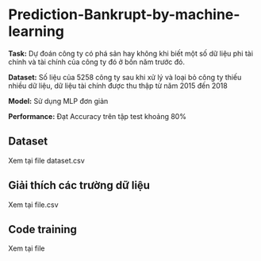 # Prediction-Bankrupt-by-machine-learning

**Task:** Dự đoán công ty có phá sản hay không khi biết một số dữ liệu phi tài chính và tài chính của công ty đó ở bốn năm trước đó. 

**Dataset:** Số liệu của 5258 công ty sau khi xử lý và loại bỏ công ty thiếu nhiều dữ liệu, dữ liệu tài chính được thu thập từ năm 2015 đến 2018

**Model:** Sử dụng MLP đơn giản

**Performance:** Đạt Accuracy trên tập test khoảng 80%

## Dataset
Xem tại file dataset.csv

## Giải thích các trường dữ liệu
Xem tại file.csv

## Code training
Xem tại file
